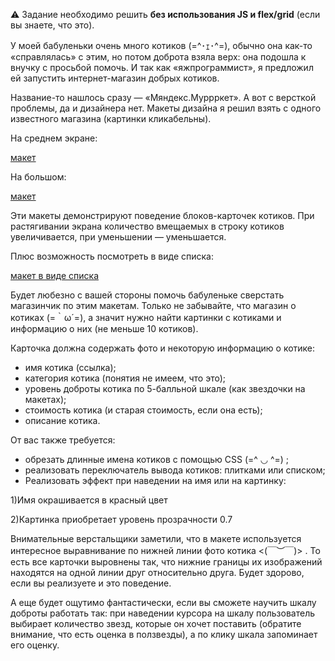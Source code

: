 ⚠️ Задание необходимо решить  **без использования JS и flex/grid**  (если вы знаете, что это).

У моей бабуленьки очень много котиков (=^･ｪ･^=), обычно она как-то «справлялась» с этим, но потом доброта взяла верх: она подошла к внучку с просьбой помочь. И так как «яжпрограммист», я предложил ей запустить интернет-магазин добрых котиков.

Название-то нашлось сразу — «Мяндекс.Муррркет». А вот с версткой проблемы, да и дизайнера нет. Макеты дизайна я решил взять с одного известного магазина (картинки кликабельны).

На среднем экране:

[макет](https://d3c33hcgiwev3.cloudfront.net/imageAssetProxy.v1/UG594FtMEeejtgqYK5OBTg_153db2c80f54771939004f6d553175fb_1.PNG?expiry=1582502400000&hmac=jtGZlZDaUMUHgsvn9hod8WNL6p4QHaPyJYOgE5rmznk)

На большом:

[макет](https://d3c33hcgiwev3.cloudfront.net/imageAssetProxy.v1/YQ5SRltMEee7Ng519iSOCg_e7692ff3bc7b446c5f702bc765e423e6_2.png?expiry=1582502400000&hmac=3lXRWOQGeEe8GE9lt_REmFsDHpMTR_OX0UXynNAxIYg)

Эти макеты демонстрируют поведение блоков-карточек котиков. При растягивании экрана количество вмещаемых в строку котиков увеличивается, при уменьшении — уменьшается.

Плюс возможность посмотреть в виде списка:

[макет в виде списка](https://d3c33hcgiwev3.cloudfront.net/imageAssetProxy.v1/fRIbZltMEeeliw7ADgKLdA_c973acfe4d73a4a0807f15ad09862aab_3.png?expiry=1582502400000&hmac=wwXLHdPlAp-ZMwrUKeH-s_wpnbw0NzlibA09_4QJL5I)

Будет любезно с вашей стороны помочь бабуленьке сверстать магазинчик по этим макетам. Только не забывайте, что магазин о котиках (=｀ω´=), а значит нужно найти картинки с котиками и информацию о них (не меньше 10 котиков).

Карточка должна содержать фото и некоторую информацию о котике:

-   имя котика (ссылка);
-   категория котика (понятия не имеем, что это);
-   уровень доброты котика по 5-балльной шкале (как звездочки на макетах);
-   стоимость котика (и старая стоимость, если она есть);
-   описание котика.

От вас также требуется:

-   обрезать длинные имена котиков с помощью CSS (=^ ◡ ^=) ;
-   реализовать переключатель вывода котиков: плитками или списком;
-   Реализовать эффект при наведении на имя или на картинку:

1)Имя окрашивается в красный цвет

2)Картинка приобретает уровень прозрачности 0.7

Внимательные верстальщики заметили, что в макете используется интересное выравнивание по нижней линии фото котика <(￣︶￣)> . То есть все карточки выровнены так, что нижние границы их изображений находятся на одной линии друг относительно друга. Будет здорово, если вы реализуете и это поведение.

А еще будет ощутимо фантастически, если вы сможете научить шкалу доброты работать так: при наведении курсора на шкалу пользователь выбирает количество звезд, которые он хочет поставить (обратите внимание, что есть оценка в ползвезды), а по клику шкала запоминает его оценку.